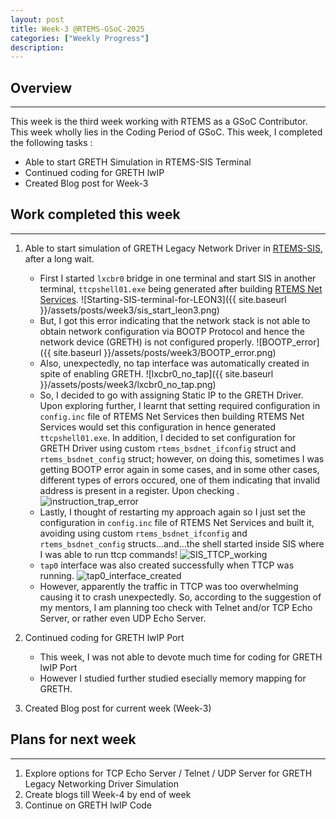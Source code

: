 ```yaml
---
layout: post
title: Week-3 @RTEMS-GSoC-2025
categories: ["Weekly Progress"]
description: 
---
```


## Overview
-------------------------------
This week is the third week working with RTEMS as a GSoC Contributor. This week wholly lies in the Coding Period of GSoC. This week, I completed the following tasks :
+ Able to start GRETH Simulation in RTEMS-SIS Terminal
+ Continued coding for GRETH lwIP
+ Created Blog post for Week-3

## Work completed this week
----------------------------------

1. Able to start simulation of GRETH Legacy Network Driver in [RTEMS-SIS](https://gitlab.rtems.org/rtems/tools/rtems-sis), after a long wait. 
    
    + First I started ```lxcbr0``` bridge in one terminal and start SIS in another terminal, ```ttcpshell01.exe``` being generated after building [RTEMS Net Services](https://gitlab.rtems.org/rtems/pkg/rtems-net-services/-/tree/main?ref_type=heads).   ![Starting-SIS-terminal-for-LEON3]({{ site.baseurl }}/assets/posts/week3/sis_start_leon3.png)
    + But, I got this error indicating that the network stack is not able to obtain network configuration via BOOTP Protocol and hence the network device (GRETH) is not configured properly. ![BOOTP_error]({{ site.baseurl }}/assets/posts/week3/BOOTP_error.png)
    + Also, unexpectedly, no tap interface was automatically created in spite of enabling GRETH. 
    ![lxcbr0_no_tap]({{ site.baseurl }}/assets/posts/week3/lxcbr0_no_tap.png)
    + So, I decided to go with assigning Static IP to the GRETH Driver. Upon exploring further, I learnt that setting required configuration in ```config.inc``` file of RTEMS Net Services then building RTEMS Net Services would set this configuration in hence generated ```ttcpshell01.exe```. In addition, I decided to set configuration for GRETH Driver using custom ```rtems_bsdnet_ifconfig``` struct and ```rtems_bsdnet_config``` struct; however, on doing this, sometimes I was getting BOOTP error again in some cases, and in some other cases, different types of errors occured, one of them indicating that invalid address is present in a register. Upon checking . ![instruction_trap_error]({{site.baseurl}}/assets/posts/week3/instruction_error_sis.png)
    + Lastly, I thought of restarting my approach again so I just set the configuration in ```config.inc``` file of RTEMS Net Services and built it, avoiding using custom ```rtems_bsdnet_ifconfig``` and ```rtems_bsdnet_config``` structs...and...the shell started inside SIS where I was able to run ttcp commands!
    ![SIS_TTCP_working]({{site.baseurl}}/assets/posts/week3/SIS_TTCP_Working.png)
    + ```tap0``` interface was also created successfully when TTCP was running. ![tap0_interface_created]({{site.baseurl}}/assets/posts/week3/tap0_present.png)
    + However, apparently the traffic in TTCP was too overwhelming  causing it to crash unexpectedly. So, according to the suggestion of my mentors, I am planning too check with Telnet and/or TCP Echo Server, or rather even UDP Echo Server. 


2. Continued coding for GRETH lwIP Port
    + This week, I was not able to devote much time for coding for GRETH lwIP Port
    + However I studied further studied esecially memory mapping for GRETH.

3. Created Blog post for current week (Week-3)

## Plans for next week
----------------------------------
1. Explore options for TCP Echo Server / Telnet / UDP Server for GRETH Legacy Networking Driver Simulation
2. Create blogs till Week-4 by end of week
3. Continue on GRETH lwIP Code